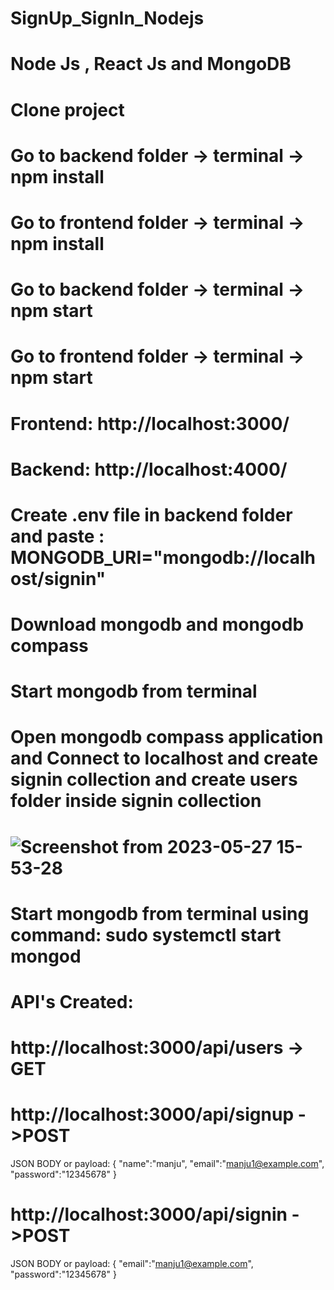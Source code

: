 # SignUp_SignIn_Nodejs

# Node Js , React Js and MongoDB
# Clone project 
# Go to backend folder -> terminal -> npm install
# Go to frontend folder -> terminal -> npm install
# Go to backend folder -> terminal -> npm start
# Go to frontend folder -> terminal -> npm start
# Frontend: http://localhost:3000/
# Backend: http://localhost:4000/
# Create .env file in backend folder and paste : MONGODB_URI="mongodb://localhost/signin"
# Download mongodb and mongodb compass
# Start mongodb from terminal
# Open mongodb compass application and Connect to localhost and create signin collection and create users folder inside signin collection
# ![Screenshot from 2023-05-27 15-53-28](https://github.com/Manjunaths9731/SignUp_SignIn_Nodejs/assets/66406975/7ac2f0ec-efdc-4695-923f-e7625e48bd60)
# Start mongodb from terminal using command: sudo systemctl start mongod

# API's Created:
# http://localhost:3000/api/users -> GET
# http://localhost:3000/api/signup ->POST
JSON BODY or payload:
{
    "name":"manju",
    "email":"manju1@example.com",
    "password":"12345678"
}

# http://localhost:3000/api/signin ->POST
JSON BODY or payload:
{
    "email":"manju1@example.com",
    "password":"12345678"
}

